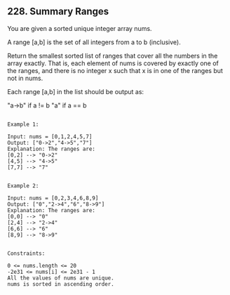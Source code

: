 ## 228. Summary Ranges
You are given a sorted unique integer array nums.

A range [a,b] is the set of all integers from a to b (inclusive).

Return the smallest sorted list of ranges that cover all the numbers in the array exactly. 
That is, each element of nums is covered by exactly one of the ranges, 
and there is no integer x such that x is in one of the ranges but not in nums.


Each range [a,b] in the list should be output as:

"a->b" if a != b
"a" if a == b
```

Example 1:

Input: nums = [0,1,2,4,5,7]
Output: ["0->2","4->5","7"]
Explanation: The ranges are:
[0,2] --> "0->2"
[4,5] --> "4->5"
[7,7] --> "7"


Example 2:

Input: nums = [0,2,3,4,6,8,9]
Output: ["0","2->4","6","8->9"]
Explanation: The ranges are:
[0,0] --> "0"
[2,4] --> "2->4"
[6,6] --> "6"
[8,9] --> "8->9"
 

Constraints:

0 <= nums.length <= 20
-2e31 <= nums[i] <= 2e31 - 1
All the values of nums are unique.
nums is sorted in ascending order.
```